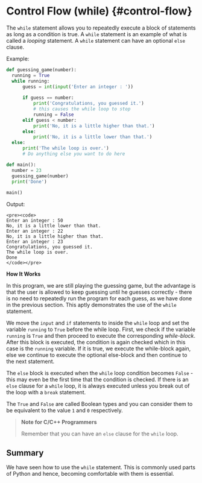# Control Flow (while) {#control-flow}

The `while` statement allows you to repeatedly execute a block of statements as long as a condition is true. A `while` statement is an example of what is called a *looping* statement. A `while` statement can have an optional `else` clause.

Example:

``` python
def guessing_game(number):
  running = True
  while running:
      guess = int(input('Enter an integer : '))
  
      if guess == number:
          print('Congratulations, you guessed it.')
          # this causes the while loop to stop
          running = False
      elif guess < number:
          print('No, it is a little higher than that.')
      else:
          print('No, it is a little lower than that.')
  else:
      print('The while loop is over.')
      # Do anything else you want to do here

def main():
  number = 23
  guessing_game(number)
  print('Done')
  
main()
```

Output:

```{=html}
<pre><code>
Enter an integer : 50
No, it is a little lower than that.
Enter an integer : 22
No, it is a little higher than that.
Enter an integer : 23
Congratulations, you guessed it.
The while loop is over.
Done
</code></pre>
```
**How It Works**

In this program, we are still playing the guessing game, but the advantage is that the user is allowed to keep guessing until he guesses correctly - there is no need to repeatedly run the program for each guess, as we have done in the previous section. This aptly demonstrates the use of the `while` statement.

We move the `input` and `if` statements to inside the `while` loop and set the variable `running` to `True` before the while loop. First, we check if the variable `running` is `True` and then proceed to execute the corresponding *while-block*. After this block is executed, the condition is again checked which in this case is the `running` variable. If it is true, we execute the while-block again, else we continue to execute the optional else-block and then continue to the next statement.

The `else` block is executed when the `while` loop condition becomes `False` - this may even be the first time that the condition is checked. If there is an `else` clause for a `while` loop, it is always executed unless you break out of the loop with a `break` statement.

The `True` and `False` are called Boolean types and you can consider them to be equivalent to the value `1` and `0` respectively.

> **Note for C/C++ Programmers**
>
> Remember that you can have an `else` clause for the `while` loop.

## Summary

We have seen how to use the `while` statement. This is commonly used parts of Python and hence, becoming comfortable with them is essential.
